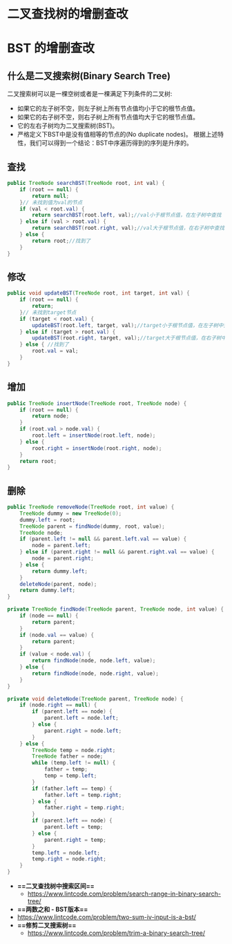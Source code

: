 # 二叉查找树的增删查改

# BST 的增删查改

## 什么是二叉搜索树(Binary Search Tree)

二叉搜索树可以是一棵空树或者是一棵满足下列条件的二叉树:

- 如果它的左子树不空，则左子树上所有节点值均小于它的根节点值。
- 如果它的右子树不空，则右子树上所有节点值均大于它的根节点值。
- 它的左右子树均为二叉搜索树(BST)。
- 严格定义下BST中是没有值相等的节点的(No duplicate nodes)。
  根据上述特性，我们可以得到一个结论：BST中序遍历得到的序列是升序的。

## 查找

```java
public TreeNode searchBST(TreeNode root, int val) {
	if (root == null) {
		return null;
	}// 未找到值为val的节点
	if (val < root.val) {
		return searchBST(root.left, val);//val小于根节点值，在左子树中查找
	} else if (val > root.val) {
		return searchBST(root.right, val);//val大于根节点值，在右子树中查找
	} else {
		return root;//找到了
	}
}

```

## 修改

```java
public void updateBST(TreeNode root, int target, int val) {
	if (root == null) {
		return;
	}// 未找到target节点
	if (target < root.val) {
		updateBST(root.left, target, val);//target小于根节点值，在左子树中查找
	} else if (target > root.val) {
		updateBST(root.right, target, val);//target大于根节点值，在右子树中查找
	} else { //找到了
		root.val = val;
	}
}
```

## 增加

```java
public TreeNode insertNode(TreeNode root, TreeNode node) {
    if (root == null) {
        return node;
    }
    if (root.val > node.val) {
        root.left = insertNode(root.left, node);
    } else {
        root.right = insertNode(root.right, node);
    }
    return root;
}
```

## 删除

```java
public TreeNode removeNode(TreeNode root, int value) {
    TreeNode dummy = new TreeNode(0);
    dummy.left = root;
    TreeNode parent = findNode(dummy, root, value);
    TreeNode node;
    if (parent.left != null && parent.left.val == value) {
        node = parent.left;
    } else if (parent.right != null && parent.right.val == value) {
        node = parent.right;
    } else {
        return dummy.left;
    }
    deleteNode(parent, node);
    return dummy.left;
}

private TreeNode findNode(TreeNode parent, TreeNode node, int value) {
    if (node == null) {
        return parent;
    }
    if (node.val == value) {
        return parent;
    }
    if (value < node.val) {
        return findNode(node, node.left, value);
    } else {
        return findNode(node, node.right, value);
    }
}

private void deleteNode(TreeNode parent, TreeNode node) {
    if (node.right == null) {
        if (parent.left == node) {
            parent.left = node.left;
        } else {
            parent.right = node.left;
        }
    } else {
        TreeNode temp = node.right;
        TreeNode father = node;
        while (temp.left != null) {
            father = temp;
            temp = temp.left;
        }
        if (father.left == temp) {
            father.left = temp.right;
        } else {
            father.right = temp.right;
        }
        if (parent.left == node) {
            parent.left = temp;
        } else {
            parent.right = temp;
        }
        temp.left = node.left;
        temp.right = node.right;
    }
}
```

- **==二叉查找树中搜索区间==**
  - https://www.lintcode.com/problem/search-range-in-binary-search-tree/
-  **==两数之和 - BST版本==**
  - https://www.lintcode.com/problem/two-sum-iv-input-is-a-bst/
- **==修剪二叉搜索树==**
  - https://www.lintcode.com/problem/trim-a-binary-search-tree/


